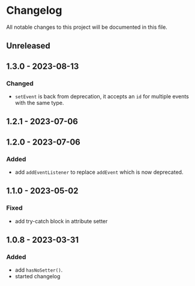 # Changelog

All notable changes to this project will be documented in this file.

## Unreleased

## 1.3.0 - 2023-08-13
### Changed
- `setEvent` is back from deprecation, it accepts an `id` for multiple events with the same type.

## 1.2.1 - 2023-07-06

## 1.2.0 - 2023-07-06
### Added
- add `addEventListener` to replace `addEvent` which is now deprecated.

## 1.1.0 - 2023-05-02
### Fixed
- add try-catch block in attribute setter

## 1.0.8 - 2023-03-31
### Added
- add `hasNoSetter()`.
- started changelog
